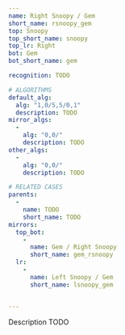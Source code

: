 ```yaml
---
name: Right Snoopy / Gem
short_name: rsnoopy_gem
top: Snoopy
top_short_name: snoopy
top_lr: Right
bot: Gem
bot_short_name: gem

recognition: TODO

# ALGORITHMS
default_alg:
  alg: "1,0/5,5/0,1"
  description: TODO
mirror_algs:
  -
    alg: "0,0/"
    description: TODO
other_algs:
  -
    alg: "0,0/"
    description: TODO

# RELATED CASES
parents:
  -
    name: TODO
    short_name: TODO
mirrors:
  top_bot:
    -
      name: Gem / Right Snoopy
      short_name: gem_rsnoopy
  lr:
    -
      name: Left Snoopy / Gem
      short_name: lsnoopy_gem


---
```


Description TODO

